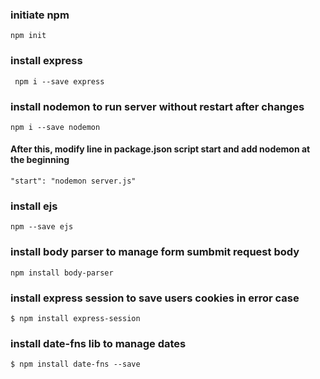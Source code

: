 ### initiate npm
` npm init `


### install express
`  npm i --save express `

### install nodemon to run server without restart after changes
` npm i --save nodemon `
#### After this, modify line in package.json script start and add nodemon at the beginning
`"start": "nodemon server.js"`

### install ejs
` npm --save ejs `

### install body parser to manage form sumbmit request body
`npm install body-parser`

### install express session to save users cookies in error case
`$ npm install express-session`

### install date-fns lib to manage dates
`$ npm install date-fns --save`